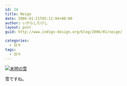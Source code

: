 ```yaml
---
id: 24
title: Neige
date: 2006-01-21T05:11:04+00:00
author: いがらしたけし
layout: post
guid: http://www.indigo-design.org/blog/2006/01/neige/

categories:
  - 日々
tags:
  - 日々
---
```

<a href="http://blog-imgs-29.fc2.com/a/r/m/armadillo75/060121a.jpg" target="_blank"><img src="http://blog-imgs-29.fc2.com/a/r/m/armadillo75/060121a.jpg" alt="未明の雪" border="0" /></a>
  
雪ですね。
